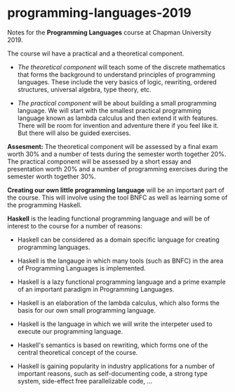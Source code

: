 # programming-languages-2019

Notes for the **Programming Languages** course at Chapman University 2019.

The course wil have a practical and a theoretical component.

- *The theoretical component* will teach some of the discrete mathematics that forms the background to understand principles of programming languages. These include the very basics of logic, rewriting, ordered structures, universal algebra, type theory, etc. 

- *The practical component* will be about building a small programming language. We will start with the smallest practical programming language known as lambda calculus and then extend it with features. There will be room for invention and adventure there if you feel like it. But there will also be guided exercises.

**Assesment:** The theoretical component will be assessed by a final exam worth 30% and a number of tests during the semester worth together 20%. The practical component will be assessed by a short essay and presentation worth 20% and a number of programming exercises during the semester worth together 30%.

**Creating our own little programming language** will be an important part of the course. This will involve using the tool BNFC as well as learning some of the programming Haskell. 

**Haskell** is the leading functional programming language and will be of interest to the course for a number of reasons:

 - Haskell can be considered as a domain specific language for creating programming languages.
 
 - Haskell is the langauge in which many tools (such as BNFC) in the area of Programming Languages is implemented.
 
 - Haskell is a lazy functional programming language and a prime example of an important paradigm in Programming Languages.
 
 - Haskell is an elaboration of the lambda calculus, which also forms the basis for our own small programming language.
 
 - Haskell is the language in which we will write the interpeter used to execute our programming language.
 
 - Haskell's semantics is based on rewriting, which forms one of the central theoretical concept of the course.
 
 - Haskell is gaining popularity in industry applications for a number of important reasons, such as self-documenting code, a strong type system, side-effect free parallelizable code, ...

